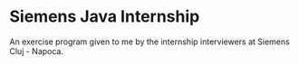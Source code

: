 # Siemens Java Internship
An exercise program given to me by the internship interviewers at Siemens Cluj - Napoca.
